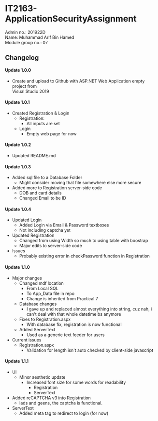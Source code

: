 # IT2163-ApplicationSecurityAssignment
Admin no.: 201922D \
Name: Muhammad Arif Bin Hamed \
Module group no.: 07



## Changelog
#### Update 1.0.0
* Create and upload to Github with ASP.NET Web Application empty project from\
Visual Studio 2019

#### Update 1.0.1
* Created Registration & Login
    * Registration:
        * All inputs are set
    * Login
        * Empty web page for now

#### Update 1.0.2
* Updated README.md

#### Update 1.0.3
* Added sql file to a Database Folder
    * Might consider moving that file somewhere else more secure
* Added more to Registration server-side code
    * DOB and card details
    * Changed Email to be ID

#### Update 1.0.4
* Updated Login
    * Added Login via Email & Password textboxes
    * Not including captcha yet
* Updated Registration
    * Changed from using Width so much to using table with boostrap
    * Major edits to server-side code
* Issues
    * Probably existing error in checkPassword function in Registration

#### Update 1.1.0
* Major changes
    * Changed mdf location
        * From Local SQL
        * To App_Data file in repo
        * Change is inherited from Practical 7
    * Database changes
        * I gave up and replaced almost everything into string, cuz nah, i can't deal with that whole datetime bs anymore
    * Fixes to Registration.aspx
        * With database fix, registration is now functional
    * Added ServerText
        * Used as a generic text feeder for users
* Current issues
    * Registration.aspx
        * Validation for length isn't auto checked by client-side javascript

#### Update 1.1.1
* UI
    * Minor aesthetic update
        * Increased font size for some words for readability
            * Registration
            * ServerText
* Added reCAPTCHA v3 into Registration
    * lads and geens, the captcha is functional.
* ServerText
    * Added meta tag to redirect to login (for now)










